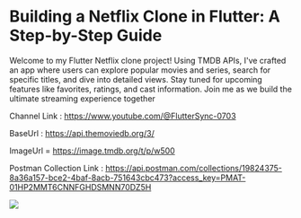 # Building a Netflix Clone in Flutter: A Step-by-Step Guide

Welcome to my Flutter Netflix clone project! Using TMDB APIs, I've crafted an app where users can explore popular movies and series, search for specific titles, and dive into detailed views. Stay tuned for upcoming features like favorites, ratings, and cast information. Join me as we build the ultimate streaming experience together

Channel Link : https://www.youtube.com/@FlutterSync-0703

BaseUrl : https://api.themoviedb.org/3/

ImageUrl = https://image.tmdb.org/t/p/w500

Postman Collection Link : https://api.postman.com/collections/19824375-8a36a157-bce2-4baf-8acb-751643cbc473?access_key=PMAT-01HP2MMT6CNNFGHDSMNN70DZ5H

<img src="https://github.com/banku27/Youtube-Hostel-Management-App/assets/55456058/32bbce88-ba64-47f0-8af3-28e444186d72">

